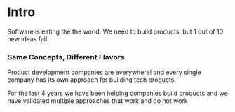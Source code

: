 # Intro
Software is eating the the world. We need to build products, but 1 out of 10 new ideas fail.


### Same Concepts, Different Flavors
Product development companies are everywhere! and every single company has its own approach for building tech products.

For the last 4 years we have been helping companies build products and we have validated multiple approaches that work and do not work
